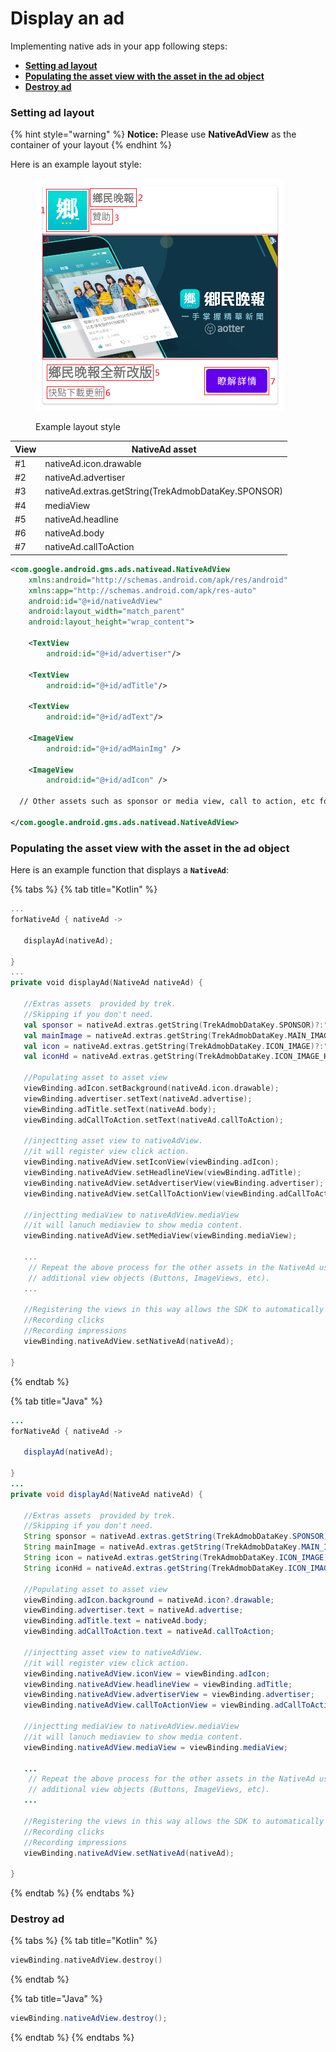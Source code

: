 # Display an ad

Implementing native ads in your app following steps:

* ****[**Setting ad layout**](display-an-ad.md#setting-ad-layout)****
* ****[**Populating the asset view with the asset in the ad object**](display-an-ad.md#populating-the-asset-view-with-the-asset-in-the-ad-object)****
* ****[**Destroy ad**](display-an-ad.md#destroy-ad)****

### **Setting ad layout**

{% hint style="warning" %}
**Notice:** Please use **NativeAdView** as the container of your layout
{% endhint %}

Here is an example layout style:

<figure><img src="../../../../../.gitbook/assets/example.png" alt=""><figcaption><p>Example layout style</p></figcaption></figure>

| View | NativeAd asset                                      |
| ---- | --------------------------------------------------- |
| #1   | nativeAd.icon.drawable                              |
| #2   | nativeAd.advertiser                                 |
| #3   | nativeAd.extras.getString(TrekAdmobDataKey.SPONSOR) |
| #4   | mediaView                                           |
| #5   | nativeAd.headline                                   |
| #6   | nativeAd.body                                       |
| #7   | nativeAd.callToAction                               |

```xml
<com.google.android.gms.ads.nativead.NativeAdView
    xmlns:android="http://schemas.android.com/apk/res/android"
    xmlns:app="http://schemas.android.com/apk/res-auto"
    android:id="@+id/nativeAdView"
    android:layout_width="match_parent"
    android:layout_height="wrap_content">

    <TextView
        android:id="@+id/advertiser"/>
        
    <TextView
        android:id="@+id/adTitle"/>

    <TextView
        android:id="@+id/adText"/>

    <ImageView
        android:id="@+id/adMainImg" />
        
    <ImageView
        android:id="@+id/adIcon" />
        
  // Other assets such as sponsor or media view, call to action, etc follow.

</com.google.android.gms.ads.nativead.NativeAdView>
```

### **Populating the asset view with the asset in the ad object**

Here is an example function that displays a **`NativeAd`**:

{% tabs %}
{% tab title="Kotlin" %}
```kotlin
...
forNativeAd { nativeAd ->

   displayAd(nativeAd);
   
}
...
private void displayAd(NativeAd nativeAd) {
   
   //Extras assets  provided by trek.
   //Skipping if you don't need.
   val sponsor = nativeAd.extras.getString(TrekAdmobDataKey.SPONSOR)?:""
   val mainImage = nativeAd.extras.getString(TrekAdmobDataKey.MAIN_IMAGE)?:""//1200x628
   val icon = nativeAd.extras.getString(TrekAdmobDataKey.ICON_IMAGE)?:""//82x82
   val iconHd = nativeAd.extras.getString(TrekAdmobDataKey.ICON_IMAGE_HD)?:""//300x300

   //Populating asset to asset view
   viewBinding.adIcon.setBackground(nativeAd.icon.drawable);
   viewBinding.advertiser.setText(nativeAd.advertise);
   viewBinding.adTitle.setText(nativeAd.body);
   viewBinding.adCallToAction.setText(nativeAd.callToAction);
   
   //injectting asset view to nativeAdView.
   //it will register view click action.
   viewBinding.nativeAdView.setIconView(viewBinding.adIcon);
   viewBinding.nativeAdView.setHeadlineView(viewBinding.adTitle);
   viewBinding.nativeAdView.setAdvertiserView(viewBinding.advertiser);
   viewBinding.nativeAdView.setCallToActionView(viewBinding.adCallToAction);
   
   //injectting mediaView to nativeAdView.mediaView 
   //it will lanuch mediaview to show media content.
   viewBinding.nativeAdView.setMediaView(viewBinding.mediaView);
   
   ...
    // Repeat the above process for the other assets in the NativeAd using
    // additional view objects (Buttons, ImageViews, etc).
   ...

   //Registering the views in this way allows the SDK to automatically handle tasks such as:
   //Recording clicks
   //Recording impressions
   viewBinding.nativeAdView.setNativeAd(nativeAd);

}
```
{% endtab %}

{% tab title="Java" %}
```java
...
forNativeAd { nativeAd ->

   displayAd(nativeAd);
   
}
...
private void displayAd(NativeAd nativeAd) {
   
   //Extras assets  provided by trek.
   //Skipping if you don't need.
   String sponsor = nativeAd.extras.getString(TrekAdmobDataKey.SPONSOR)?:"";
   String mainImage = nativeAd.extras.getString(TrekAdmobDataKey.MAIN_IMAGE)?:"";//1200x628
   String icon = nativeAd.extras.getString(TrekAdmobDataKey.ICON_IMAGE)?:"";//82x82
   String iconHd = nativeAd.extras.getString(TrekAdmobDataKey.ICON_IMAGE_HD)?:"";//300x300

   //Populating asset to asset view
   viewBinding.adIcon.background = nativeAd.icon?.drawable;
   viewBinding.advertiser.text = nativeAd.advertise;
   viewBinding.adTitle.text = nativeAd.body;
   viewBinding.adCallToAction.text = nativeAd.callToAction;
   
   //injectting asset view to nativeAdView.
   //it will register view click action.
   viewBinding.nativeAdView.iconView = viewBinding.adIcon;
   viewBinding.nativeAdView.headlineView = viewBinding.adTitle;
   viewBinding.nativeAdView.advertiserView = viewBinding.advertiser;
   viewBinding.nativeAdView.callToActionView = viewBinding.adCallToAction;
   
   //injectting mediaView to nativeAdView.mediaView 
   //it will lanuch mediaview to show media content.
   viewBinding.nativeAdView.mediaView = viewBinding.mediaView;
   
   ...
    // Repeat the above process for the other assets in the NativeAd using
    // additional view objects (Buttons, ImageViews, etc).
   ...

   //Registering the views in this way allows the SDK to automatically handle tasks such as:
   //Recording clicks
   //Recording impressions
   viewBinding.nativeAdView.setNativeAd(nativeAd);

}
```
{% endtab %}
{% endtabs %}

### **Destroy ad**

{% tabs %}
{% tab title="Kotlin" %}
```kotlin
viewBinding.nativeAdView.destroy()
```
{% endtab %}

{% tab title="Java" %}
```java
viewBinding.nativeAdView.destroy();
```
{% endtab %}
{% endtabs %}
